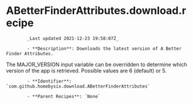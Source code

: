 # ABetterFinderAttributes.download.recipe

            _Last updated 2021-12-23 19:58:07Z_

            - **Description**: Downloads the latest version of A Better Finder Attributes.

The MAJOR_VERSION input variable can be overridden to determine which version of the app is retrieved. Possible values are 6 (default) or 5.

            - **Identifier**: `com.github.homebysix.download.ABetterFinderAttributes`

            - **Parent Recipes**: `None`